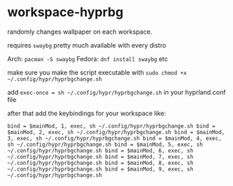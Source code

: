 # workspace-hyprbg
randomly changes wallpaper on each workspace.

requires `swaybg` pretty much available with every distro

Arch: `pacman -S swaybg`
Fedora: `dnf install swaybg`
etc

make sure you make the script executable with `sudo chmod +x ~/.config/hypr/hyprbgchange.sh`

add `exec-once = sh ~/.config/hypr/hyprbgchange.sh` in your hyprland.conf file

after that add the keybindings for your workspace like:

`bind = $mainMod, 1, exec, sh ~/.config/hypr/hyprbgchange.sh
bind = $mainMod, 2, exec, sh ~/.config/hypr/hyprbgchange.sh
bind = $mainMod, 3, exec, sh ~/.config/hypr/hyprbgchange.sh
bind = $mainMod, 4, exec, sh ~/.config/hypr/hyprbgchange.sh
bind = $mainMod, 5, exec, sh ~/.config/hypr/hyprbgchange.sh
bind = $mainMod, 6, exec, sh ~/.config/hypr/hyprbgchange.sh
bind = $mainMod, 7, exec, sh ~/.config/hypr/hyprbgchange.sh
bind = $mainMod, 8, exec, sh ~/.config/hypr/hyprbgchange.sh
bind = $mainMod, 9, exec, sh ~/.config/hypr/hyprbgchange.sh
`
